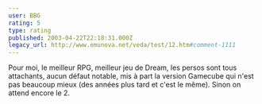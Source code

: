 ```yaml
---
user: BBG
rating: 5
type: rating
published: 2003-04-22T22:18:31.000Z
legacy_url: http://www.emunova.net/veda/test/12.htm#comment-1111
---
```

Pour moi, le meilleur RPG, meilleur jeu de Dream, les persos sont tous attachants, aucun défaut notable, mis à part la version Gamecube qui n'est pas beaucoup mieux (des années plus tard et c'est le même).
Sinon on attend encore le 2\.